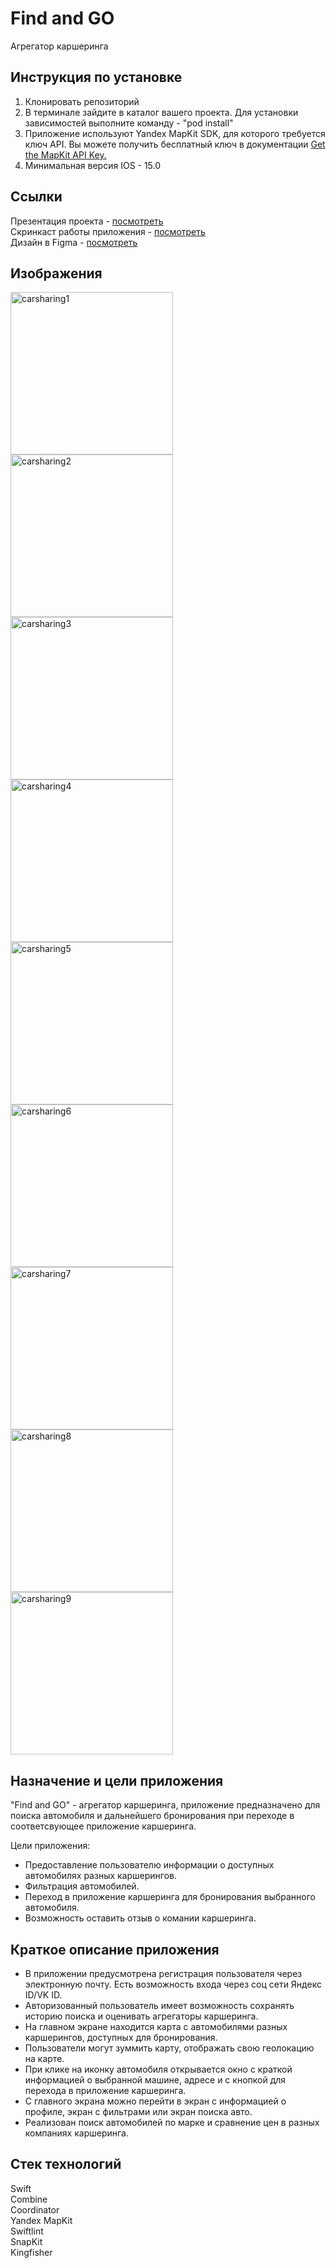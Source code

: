 # Find and GO
Агрегатор каршеринга        

## Инструкция по установке
1. Клонировать репозиторий
2. В терминале зайдите в каталог вашего проекта. Для установки зависимостей выполните команду - "pod install"   
3. Приложение используют Yandex MapKit SDK, для которого требуется ключ API. Вы можете получить бесплатный ключ в документации [Get the MapKit API Key.](https://yandex.ru/dev/mapkit/doc/en/ios/generated/getting_started#key)
4. Минимальная версия IOS - 15.0


## Ссылки
Презентация проекта - [посмотреть](https://disk.yandex.ru/i/mjhTgYKLSJWafQ)         
Скринкаст работы приложения - [посмотреть](https://disk.yandex.ru/i/Sp2tYv-jm2Vsig)         
Дизайн в Figma - [посмотреть](https://www.figma.com/file/ubkBwKt1JpNrIhYzWHJdNv/Агрегатор-каршеринга?type=design&node-id=730-9413&mode=design&t=TM5epAcWfBOYRtnw-0)        


## Изображения
<img width="260" alt="carsharing1" src="https://github.com/Mobile-App-Carsharing-Aggregator/ios-rep/assets/110411999/809a3896-e0e3-42f6-8e3b-bb968f66d005">  
<img width="260" alt="carsharing2" src="https://github.com/Mobile-App-Carsharing-Aggregator/ios-rep/assets/110411999/ffa83a4a-91d6-4ae5-929e-276f48dfe50e">
<img width="260" alt="carsharing3" src="https://github.com/Mobile-App-Carsharing-Aggregator/ios-rep/assets/110411999/b035c2be-a86e-42e7-97a4-d9614fe1df8f">
<img width="260" alt="carsharing4" src="https://github.com/Mobile-App-Carsharing-Aggregator/ios-rep/assets/110411999/c1cdfbf4-b1a8-44a9-8c1e-1bc1e1c7d646">
<img width="260" alt="carsharing5" src="https://github.com/Mobile-App-Carsharing-Aggregator/ios-rep/assets/110411999/b055919e-5dfc-4ae1-aaec-10fcbc695582">
<img width="260" alt="carsharing6" src="https://github.com/Mobile-App-Carsharing-Aggregator/ios-rep/assets/110411999/6e2a73ad-9718-4c8a-9d9c-ef435f96ddcd">
<img width="260" alt="carsharing7" src="https://github.com/Mobile-App-Carsharing-Aggregator/ios-rep/assets/110411999/1353f0ff-ef31-4f61-b885-5f55247baf5f">
<img width="260" alt="carsharing8" src="https://github.com/Mobile-App-Carsharing-Aggregator/ios-rep/assets/110411999/653f7613-cbd9-4347-8cf8-52dfa467f2f9">
<img width="260" alt="carsharing9" src="https://github.com/Mobile-App-Carsharing-Aggregator/ios-rep/assets/110411999/c26158e2-29a6-4120-9aaf-5916467fc57f">

## Назначение и цели приложения

"Find and GO" - агрегатор каршеринга, приложение предназначено для поиска автомобиля и дальнейшего бронирования при переходе в соответсвующее приложение каршеринга.

Цели приложения:

- Предоставление пользователю информации о доступных автомобилях разных каршерингов.
- Фильтрация автомобилей.
- Переход в приложение каршеринга для бронирования выбранного автомобиля.
- Возможность оставить отзыв о комании каршеринга.

## Краткое описание приложения

- В приложении предусмотрена регистрация пользователя через электронную почту. Есть возможность входа через соц сети Яндекс ID/VK ID.
- Авторизованный пользователь имеет возможность сохранять историю поиска и оценивать агрегаторы каршеринга.
- На главном экране находится карта с автомобилями разных каршерингов, доступных для бронирования.
- Пользователи могут зуммить карту, отображать свою геолокацию на карте.
- При клике на иконку автомобиля открывается окно с краткой информацией о выбранной машине, адресе и с кнопкой для перехода в приложение каршеринга.
- С главного экрана можно перейти в экран с информацией о профиле, экран с фильтрами или экран поиска авто.
- Реализован поиск автомобилей по марке и сравнение цен в разных компаниях каршеринга.

## Стек технологий
Swift     
Combine      
Coordinator      
Yandex MapKit    
Swiftlint    
SnapKit     
Kingfisher     
